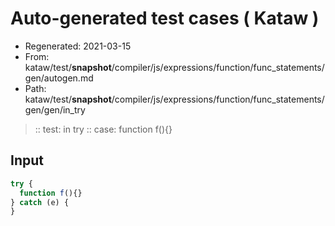 # Auto-generated test cases ( Kataw )
- Regenerated: 2021-03-15
- From: kataw/test/__snapshot__/compiler/js/expressions/function/func_statements/gen/autogen.md
- Path: kataw/test/__snapshot__/compiler/js/expressions/function/func_statements/gen/gen/in_try
> :: test: in try
> :: case: function f(){}
## Input

`````js
try {
  function f(){}
} catch (e) {
}
`````

